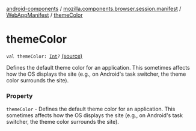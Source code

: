 [android-components](../../index.md) / [mozilla.components.browser.session.manifest](../index.md) / [WebAppManifest](index.md) / [themeColor](./theme-color.md)

# themeColor

`val themeColor: `[`Int`](https://kotlinlang.org/api/latest/jvm/stdlib/kotlin/-int/index.html)`?` [(source)](https://github.com/mozilla-mobile/android-components/blob/master/components/browser/session/src/main/java/mozilla/components/browser/session/manifest/WebAppManifest.kt#L56)

Defines the default theme color for an application. This sometimes affects how the OS displays
the site (e.g., on Android's task switcher, the theme color surrounds the site).

### Property

`themeColor` - Defines the default theme color for an application. This sometimes affects how the OS displays
the site (e.g., on Android's task switcher, the theme color surrounds the site).